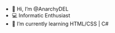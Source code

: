 - 👋 Hi, I’m @AnarchyDEL
- 💻 Informatic Enthusiast
- 🌱 I’m currently learning HTML/CSS | C#
<!---
AnarchyDEL/AnarchyDEL is a ✨ special ✨ repository because its `README.md` (this file) appears on your GitHub profile.
You can click the Preview link to take a look at your changes.
--->
